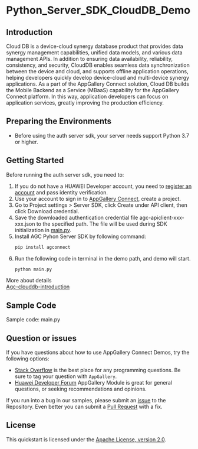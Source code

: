 # Python_Server_SDK_CloudDB_Demo

## Introduction

Cloud DB is a device-cloud synergy database product that provides data synergy management capabilities, unified
data models, and various data management APIs. In addition to ensuring data availability, reliability,
consistency, and security, CloudDB enables seamless data synchronization between the device and cloud,
and supports offline application operations, helping developers quickly develop device-cloud and multi-device
synergy applications. As a part of the AppGallery Connect solution, Cloud DB builds the Mobile Backend as a Service
(MBaaS) capability for the AppGallery Connect platform. In this way, application developers can focus on
application services, greatly improving the production efficiency.

## Preparing the Environments

* Before using the auth server sdk, your server needs support Python 3.7 or higher.

## Getting Started

Before running the auth server sdk, you need to:

1. If you do not have a HUAWEI Developer account, you need
   to [register an account](https://developer.huawei.com/consumer/en/doc/start/registration-and-verification-0000001053628148)
   and pass identity verification.
2. Use your account to sign in
   to [AppGallery Connect](https://developer.huawei.com/consumer/cn/service/josp/agc/index.html#/), create a project.
3. Go to Project settings > Server SDK, click Create under API client, then click Download credential.
4. Save the downloaded authentication credential file agc-apiclient-xxx-xxx.json to the specified path. The file will be
   used during SDK initialization in [main.py](./cloud_db/main.py).
5. Install AGC Pyhon Server SDK by following command:
      ```bash
      pip install agconnect
	```
6. Run the following code in terminal in the demo path, and demo will start.
   ```bash
   python main.py
   ```
More about details  
[Agc-clouddb-introduction](https://developer.huawei.com/consumer/en/doc/development/AppGallery-connect-Guides/agc-clouddb-introduction-0000001054212760)

## Sample Code

Sample code: main.py

## Question or issues

If you have questions about how to use AppGallery Connect Demos, try the following options:

* [Stack Overflow](https://stackoverflow.com/) is the best place for any programming questions. Be sure to tag your
  question with `AppGallery`.
* [Huawei Developer Forum](https://forums.developer.huawei.com/forumPortal/en/home) AppGallery Module is great for
  general questions, or seeking recommendations and opinions.

If you run into a bug in our samples, please submit an [issue](https://github.com/AppGalleryConnect/agc-demos/issues) to
the Repository. Even better you can submit a [Pull Request](https://github.com/AppGalleryConnect/agc-demos/pulls) with a
fix.

## License

This quickstart is licensed under the [Apache License, version 2.0](http://www.apache.org/licenses/LICENSE-2.0).